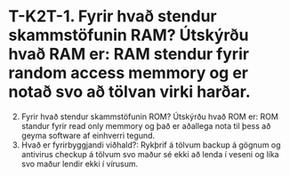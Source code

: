 # T-K2T-1. Fyrir hvað stendur skammstöfunin RAM? Útskýrðu hvað RAM er: RAM stendur fyrir random access memmory og er notað svo að tölvan virki harðar.
2. Fyrir hvað stendur skammstöfunin ROM? Útskýrðu hvað ROM er: ROM standur fyrir read only memmory og það er aðallega nota til þess að geyma software af 
   einhverri tegund.
3. Hvað er fyrirbyggjandi viðhald?: Rykþrif á tölvum backup á gögnum og antivirus checkup á tölvum svo maður sé ekki að lenda í veseni og líka svo 
   maður lendir ekki í vírusum.

